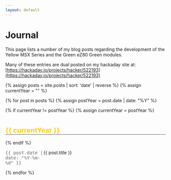 ```yaml
---
layout: default
---
```


# Journal

<style>
.journal-list {
  list-style: none;
  padding: 0;
}

.year-header {
  margin-top: 2em;
  color: #ffcc00;
  border-bottom: 1px solid #444;
}

.journal-entry {
  margin: 1em 0;
  display: flex;
  align-items: baseline;
}

.entry-date {
  flex: 0 0 120px;
  color: #666;
  font-family: monospace;
}

.entry-title {
  flex: 1;
}

.entry-title a {

  text-decoration: none;
}

.entry-title a:hover {
  color: #ffcc00;
}

</style>

This page lists a number of my blog posts regarding the development of the Yellow MSX Series and the Green eZ80 Green modules.

Many of these entries are dual posted on my hackaday site at: [https://hackaday.io/projects/hacker/522193](https://hackaday.io/projects/hacker/522193)

{% assign posts = site.posts | sort: 'date' | reverse %}
{% assign currentYear = "" %}

<ul class="journal-list">
{% for post in posts %}
  {% assign postYear = post.date | date: "%Y" %}

  {% if currentYear != postYear %}
    {% assign currentYear = postYear %}
    <h2 class="year-header">{{ currentYear }}</h2>
  {% endif %}

  <li class="journal-entry">
    <span class="entry-date">{{ post.date | date: "%Y-%m-%d" }}</span>
    <span class="entry-title"><a href="{{ site.baseurl }}{{ post.url }}">{{ post.title }}</a></span>
  </li>
{% endfor %}
</ul>

